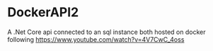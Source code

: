 # DockerAPI2
A .Net Core api connected to an sql instance both hosted on docker following https://www.youtube.com/watch?v=4V7CwC_4oss

